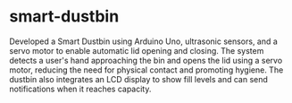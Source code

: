 # smart-dustbin

Developed a Smart Dustbin using Arduino Uno, ultrasonic sensors, and a servo motor to enable automatic lid opening and closing. The system detects a user's hand approaching the bin and opens the lid using a servo motor, reducing the need for physical contact and promoting hygiene. The dustbin also integrates an LCD display to show fill levels and can send notifications when it reaches capacity.
